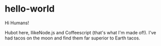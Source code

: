 # hello-world

Hi Humans!

Hubot here, IlikeNode.js and Coffeescript (that's what I'm made of!).
I've had tacos on the moon and find them far superior to Earth tacos.
